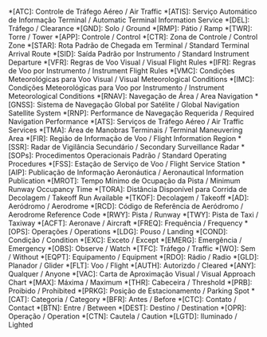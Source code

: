 *[ATC]: Controle de Tráfego Aéreo / Air Traffic 
*[ATIS]: Serviço Automático de Informação Terminal / Automatic Terminal Information Service 
*[DEL]: Tráfego / Clearance
*[GND]: Solo / Ground
*[RMP]: Pátio / Ramp
*[TWR]: Torre / Tower
*[APP]: Controle / Control
*[CTR]: Zona de Controle / Control Zone
*[STAR]: Rota Padrão de Chegada em Terminal / Standard Terminal Arrival Route
*[SID]: Saída Padrão por Instrumento / Standard Instrument Departure
*[VFR]: Regras de Voo Visual / Visual Flight Rules
*[IFR]: Regras de Voo por Instrumento / Instrument Flight Rules
*[VMC]: Condições Meteorológicas para Voo Visual / Visual Meteorological Conditions
*[IMC]: Condições Meteorológicas para Voo por Instrumento / Instrument Meteorological Conditions
*[RNAV]: Navegação de Área / Area Navigation
*[GNSS]: Sistema de Navegação Global por Satélite / Global Navigation Satellite System
*[RNP]: Performance de Navegação Requerida / Required Navigation Performance
*[ATS]: Serviços de Tráfego Aéreo / Air Traffic Services
*[TMA]: Área de Manobras Terminais / Terminal Maneuvering Area
*[FIR]: Região de Informação de Voo / Flight Information Region
*[SSR]: Radar de Vigilância Secundário / Secondary Surveillance Radar
*[SOPs]: Procedimentos Operacionais Padrão / Standard Operating Procedures
*[FSS]: Estação de Serviço de Voo / Flight Service Station
*[AIP]: Publicação de Informação Aeronáutica / Aeronautical Information Publication
*[MROT]: Tempo Mínimo de Ocupação da Pista / Minimum Runway Occupancy Time
*[TORA]: Distância Disponível para Corrida de Decolagem / Takeoff Run Available
*[TKOF]: Decolagem / Takeoff
*[AD]: Aeródromo / Aerodrome
*[RCD]: Código de Referência de Aeródromo / Aerodrome Reference Code
*[RWY]: Pista / Runway
*[TWY]: Pista de Taxi / Taxiway
*[ACFT]: Aeronave / Aircraft
*[FREQ]: Frequência / Frequency
*[OPS]: Operações / Operations
*[LDG]: Pouso / Landing
*[COND]: Condição / Condition
*[EXC]: Exceto / Except
*[EMERG]: Emergência / Emergency
*[OBS]: Observe / Watch
*[TFC]: Tráfego / Traffic
*[WO]: Sem / Without
*[EQPT]: Equipamento / Equipment
*[RDO]: Rádio / Radio
*[GLD]: Planador / Glider
*[FLT]: Voo / Flight
*[AUTH]: Autorizdo / Cleared
*[ANY]: Qualquer / Anyone
*[VAC]: Carta de Aproximação Visual / Visual Approach Chart
*[MAX]: Máxima / Maximum
*[THR]: Cabeceira / Threshold
*[PRB]: Proibido / Prohibited
*[PRKG]: Posição de Estacionamento / Parking Spot
*[CAT]: Categoria / Category
*[BFR]: Antes / Before
*[CTC]: Contato / Contact
*[BTN]: Entre / Between
*[DEST]: Destino / Destination
*[OPR]: Operação / Operation
*[CTN]: Cautela / Caution
*[LGTD]: Iluminado / Lighted
